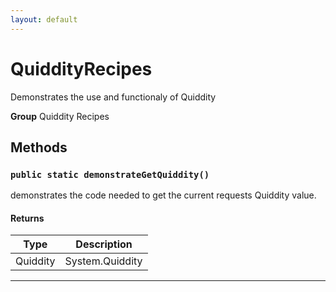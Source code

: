 ```yaml
---
layout: default
---
```

# QuiddityRecipes

Demonstrates the use and functionaly of Quiddity


**Group** Quiddity Recipes

## Methods
### `public static demonstrateGetQuiddity()`

demonstrates the code needed to get the current requests Quiddity value.

#### Returns

|Type|Description|
|---|---|
|Quiddity|System.Quiddity|

---
